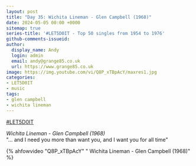 ```yaml
---
layout: post
title: "Day 35: Wichita Lineman - Glen Campbell (1968)"
date: 2024-05-05 00:00 +0000
sitemap: true
series-title: '#LET5D0IT - Top 50 singles from 1954 to 1976'
github-comments-issueid:
author:
  display_name: Andy
  login: admin
  email: andy@grange85.co.uk
  url: https://www.grange85.co.uk
image: https://img.youtube.com/vi/Q8P_xTBpAcY/maxres1.jpg
categories:
- LET5D0IT
- music
tags:
- glen campbell
- wichita lineman
---
```

[#LET5D0IT](https://bsky.app/profile/let5d0it.bsky.social)

_Wichita Lineman - Glen Campbell (1968)_  
"... and I need you more than want you, and I want you for all time"

{% ahfowvideo "Q8P_xTBpAcY" " Wichita Lineman - Glen Campbell (1968)" %}
